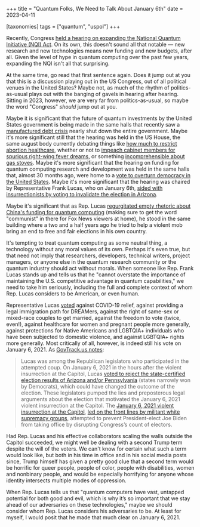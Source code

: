 +++
title = "Quantum Folks, We Need to Talk About January 6th"
date = 2023-04-11

[taxonomies]
tags = ["quantum", "uspol"]
+++

Recently, Congress [held a hearing on expanding the National Quantum Initiative (NQI) Act](https://ww2.aip.org/fyi/expansion-of-national-quantum-initiative-pitched-to-science-committee). On its own, this doesn't sound all that notable — new research and new technologies means new funding and new budgets, after all. Given the level of hype in quantum computing over the past few years, expanding the NQI isn't all that surprising.

At the same time, go read that first sentence again. Does it jump out at you that this is a discussion playing out in the US Congress, out of all political venues in the United States? Maybe not, as much of the rhythm of politics-as-usual plays out with the banging of gavels in hearing after hearing. Sitting in 2023, however, we are very far from politics-as-usual, so maybe the word "Congress" *should* jump out at you.

Maybe it is significant that the future of quantum investments by the United States government is being made in the same halls that recently saw a [manufactured debt crisis](https://en.wikipedia.org/wiki/2023_United_States_debt-ceiling_crisis) nearly shut down the entire government. Maybe it's more significant still that the hearing was held in the US House, the same august body currently debating things like [how much to restrict abortion healthcare](https://abcnews.go.com/US/wireStory/post-roe-era-house-republicans-begin-quiet-push-100364172), whether or not to [impeach cabinet members for spurious right-wing fever dreams](https://www.reuters.com/world/us/top-us-republican-threatens-impeachment-probe-attorney-general-over-hunter-biden-2023-06-26/), or something [incomprehensible about gas stoves](https://www.usatoday.com/story/news/politics/2023/06/13/war-gas-stoves-house-gop-ban/70297193007/). Maybe it's more significant that the hearing on funding for quantum computing research and development was held in the same halls that, almost 30 months ago, were home to a [vote to overturn democracy in the United States](https://www.govtrack.us/congress/votes/117-2021/h11). Maybe it's more significant that the hearing was chaired by Representative Frank Lucas, who on January 6th, [sided with insurrectionists by voting to invalidate the election in Arizona](https://www.usatoday.com/story/news/politics/elections/2021/01/04/electoral-college-certification-republicans-object-joe-biden-win/4042776001/).

Maybe it's significant that as Rep. Lucas [regurgitated empty rhetoric about China's funding for quantum computing](https://republicans-science.house.gov/2023/6/chairman-frank-lucas-opening-statement-at-advancing-american-leadership-in-quantum-technology) (making sure to get the word "communist" in there for Fox News viewers at home), he stood in the same building where a two and a half years ago he tried to help a violent mob bring an end to free and fair elections in his own country.

It's tempting to treat quantum computing as some neutral thing, a technology without any moral values of its own. Perhaps it's even true, but that need not imply that researchers, developers, technical writers, project managers, or anyone else in the quantum research community or the quantum industry should act without morals. When someone like Rep. Frank Lucas stands up and tells us that he "cannot overstate the importance of maintaining the U.S. competitive advantage in quantum capabilities," we need to take him seriously, including the full and complete context of whom Rep. Lucas considers to be American, or even human.

Representative Lucas [voted](https://ballotpedia.org/Frank_Lucas#Key_votes) against COVID-19 relief, against providing a legal immigration path for DREAMers, against the right of same-sex or mixed-race couples to get married, against the freedom to vote (twice, even!), against healthcare for women and pregnant people more generally, against protections for Native Americans and LGBTQIA+ individuals who have been subjected to domestic violence, and against LGBTQIA+ rights more generally. Most critically of all, however, is indeed still his vote on January 6, 2021. As [GovTrack.us notes](https://www.govtrack.us/congress/members/frank_lucas/400247):

> Lucas was among the Republican legislators who participated in the attempted coup. On January 6, 2021 in the hours after the violent insurrection at the Capitol, Lucas [voted to reject the state-certified election results of Arizona and/or Pennsylvania](https://www.govtrack.us/congress/votes/compare/7/2021-coup-attempt) (states narrowly won by Democrats), which could have changed the outcome of the election. These legislators pumped the lies and preposterous legal arguments about the election that motivated the January 6, 2021 violent insurrection at the Capitol. The [January 6, 2021 violent insurrection at the Capitol](https://www.buzzfeednews.com/article/zoetillman/200-people-guilty-plea-jan-6-insurrection), [led on the front lines by militant white supremacy groups](https://www.justsecurity.org/84551/important-elements-of-the-january-6th-report/), attempted to prevent President-elect Joe Biden from taking office by disrupting Congress’s count of electors.

Had Rep. Lucas and his effective collaborators scaling the walls outside the Capitol succeeded, we might well be dealing with a second Trump term despite the will of the voters. We can't know for certain what such a term would look like, but both in his time in office and in his social media posts since, Trump himself has given a pretty good clue that a second term would be horrific for queer people, people of color, people with disabilities, women and nonbinary people, and would be especially horrifying for anyone whose identity intersects multiple modes of oppression.

When Rep. Lucas tells us that "quantum computers have vast, untapped potential for both good and evil, which is why it’s so important that we stay ahead of our adversaries on these technologies," maybe we should consider whom Rep. Lucas considers his adversaries to be. At least for myself, I would posit that he made that much clear on January 6, 2021.
